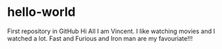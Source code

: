 # hello-world
First repository in GitHub
Hi All
I am Vincent. I like watching movies and I watched a lot. Fast and Furious and Iron man are my favouriate!!!
